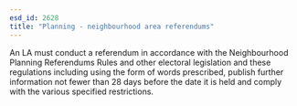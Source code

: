 ```yaml
---
esd_id: 2628
title: "Planning - neighbourhood area referendums"
---
```


An LA must conduct a referendum in accordance with the Neighbourhood Planning Referendums Rules and other electoral legislation and these regulations including using the form of words prescribed, publish further information not fewer than 28 days before the date it is held and comply with the various specified restrictions.  

